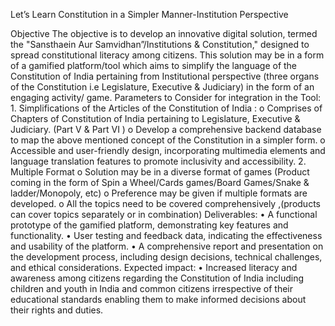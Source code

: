 	
Let’s Learn Constitution in a Simpler Manner-Institution Perspective

Objective The objective is to develop an innovative digital solution, termed the "Sansthaein Aur Samvidhan”/Institutions & Constitution," designed to spread constitutional literacy among citizens. This solution may be in a form of a gamified platform/tool which aims to simplify the language of the Constitution of India pertaining from Institutional perspective (three organs of the Constitution i.e Legislature, Executive & Judiciary) in the form of an engaging activity/ game. Parameters to Consider for integration in the Tool: 1. Simplifications of the Articles of the Constitution of India : o Comprises of Chapters of Constitution of India pertaining to Legislature, Executive & Judiciary. (Part V & Part VI ) o Develop a comprehensive backend database to map the above mentioned concept of the Constitution in a simpler form. o Accessible and user-friendly design, incorporating multimedia elements and language translation features to promote inclusivity and accessibility. 2. Multiple Format o Solution may be in a diverse format of games (Product coming in the form of Spin a Wheel/Cards games/Board Games/Snake & ladder/Monopoly, etc) o Preference may be given if multiple formats are developed. o All the topics need to be covered comprehensively ,(products can cover topics separately or in combination) Deliverables: • A functional prototype of the gamified platform, demonstrating key features and functionality. • User testing and feedback data, indicating the effectiveness and usability of the platform. • A comprehensive report and presentation on the development process, including design decisions, technical challenges, and ethical considerations. Expected impact: • Increased literacy and awareness among citizens regarding the Constitution of India including children and youth in India and common citizens irrespective of their educational standards enabling them to make informed decisions about their rights and duties.
